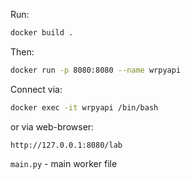 Run:
```sh
docker build .
```

Then:
```sh
docker run -p 8080:8080 --name wrpyapi
```

Connect via:
```sh
docker exec -it wrpyapi /bin/bash
```
or via web-browser:
```http
http://127.0.0.1:8080/lab
```

`main.py` - main worker file